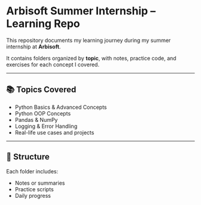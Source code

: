# Arbisoft Summer Internship – Learning Repo

This repository documents my learning journey during my summer internship at **Arbisoft**.

It contains folders organized by **topic**, with notes, practice code, and exercises for each concept I covered.

---

## 📚 Topics Covered

- Python Basics & Advanced Concepts 
- Python OOP Concepts 
- Pandas & NumPy  
- Logging & Error Handling  
- Real-life use cases and projects

---

## 📂 Structure

Each folder includes:
- Notes or summaries
- Practice scripts
- Daily progress
